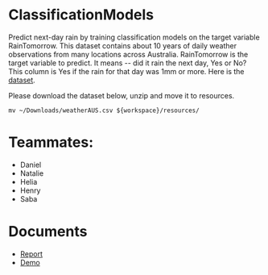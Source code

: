# ClassificationModels
Predict next-day rain by training classification models on the target variable RainTomorrow.
This dataset contains about 10 years of daily weather observations from many locations across Australia.
RainTomorrow is the target variable to predict. It means -- did it rain the next day, Yes or No? 
This column is Yes if the rain for that day was 1mm or more.
Here is the [dataset](https://www.kaggle.com/jsphyg/weather-dataset-rattle-package).

Please download the dataset below, unzip and move it to resources.
```console
mv ~/Downloads/weatherAUS.csv ${workspace}/resources/
```


# Teammates:
* Daniel
* Natalie
* Helia
* Henry
* Saba

# Documents
* [Report](https://docs.google.com/document/d/1D7dSbcg0g_WZgbqIH6NIk7gdNDrqBQxNmijSkE3kBzI/edit?usp=sharing)
* [Demo](https://docs.google.com/presentation/d/1GMOcLuv9F3LHNTfA0DbyfIg4PxKoxmsLwrZ3LxL-3kE/edit?usp=sharing)

